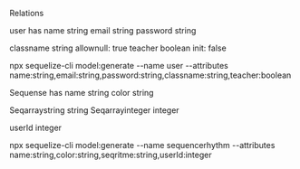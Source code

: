 Relations

user has
name string
email string
password string

classname string allownull: true
teacher boolean init: false

npx sequelize-cli model:generate --name user --attributes name:string,email:string,password:string,classname:string,teacher:boolean

Sequense has
name string
color string

Seqarraystring string
Seqarrayinteger integer

userId integer

npx sequelize-cli model:generate --name sequencerhythm --attributes name:string,color:string,seqritme:string,userId:integer
